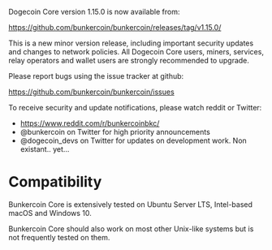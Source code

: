Dogecoin Core version 1.15.0 is now available from:

  <https://github.com/bunkercoin/bunkercoin/releases/tag/v1.15.0/>

This is a new minor version release, including important security updates and
changes to network policies. All Dogecoin Core users, miners, services, relay
operators and wallet users are strongly recommended to upgrade.

Please report bugs using the issue tracker at github:

  <https://github.com/bunkercoin/bunkercoin/issues>

To receive security and update notifications, please watch reddit or Twitter:

  * https://www.reddit.com/r/bunkercoinbkc/
  * @bunkercoin on Twitter for high priority announcements
  * @dogecoin\_devs on Twitter for updates on development work. Non existant.. yet...

Compatibility
==============

Bunkercoin Core is extensively tested on Ubuntu Server LTS, Intel-based macOS
and Windows 10.

Bunkercoin Core should also work on most other Unix-like systems but is not
frequently tested on them.


